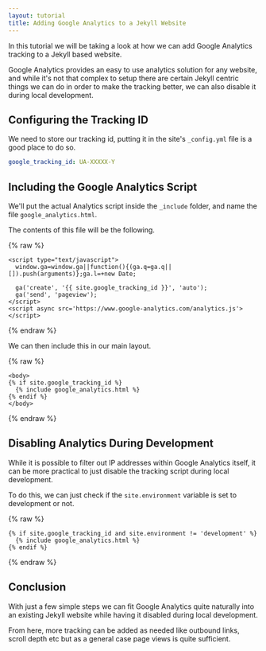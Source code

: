 ```yaml
---
layout: tutorial 
title: Adding Google Analytics to a Jekyll Website
---
```


In this tutorial we will be taking a look at how we can add Google Analytics
tracking to a Jekyll based website.

Google Analytics provides an easy to use analytics solution for any website,
and while it's not that complex to setup there are certain Jekyll centric
things we can do in order to make the tracking better, we can also disable it
during local development.

## Configuring the Tracking ID

We need to store our tracking id, putting it in the site's `_config.yml` file
is a good place to do so.

```yaml
google_tracking_id: UA-XXXXX-Y
```

## Including the Google Analytics Script

We'll put the actual Analytics script inside the `_include` folder, and name
the file `google_analytics.html`.

The contents of this file will be the following.

{% raw %}
```liquid
<script type="text/javascript">
  window.ga=window.ga||function(){(ga.q=ga.q||[]).push(arguments)};ga.l=+new Date;

  ga('create', '{{ site.google_tracking_id }}', 'auto');
  ga('send', 'pageview');
</script>
<script async src='https://www.google-analytics.com/analytics.js'></script>
```
{% endraw %}

We can then include this in our main layout.

{% raw %}
```liquid
<body>
{% if site.google_tracking_id %}
  {% include google_analytics.html %}
{% endif %}
</body>
```
{% endraw %}

## Disabling Analytics During Development

While it is possible to filter out IP addresses within Google Analytics itself,
it can be more practical to just disable the tracking script during local
development.

To do this, we can just check if the `site.environment` variable is set to
development or not.

{% raw %}
```liquid
{% if site.google_tracking_id and site.environment != 'development' %}
  {% include google_analytics.html %}
{% endif %}
```
{% endraw %}

## Conclusion

With just a few simple steps we can fit Google Analytics quite naturally into
an existing Jekyll website while having it disabled during local development.

From here, more tracking can be added as needed like outbound links, scroll
depth etc but as a general case page views is quite sufficient.
